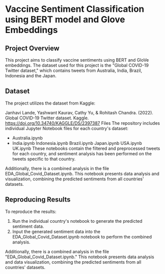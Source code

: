 # Vaccine Sentiment Classification using BERT model and Glove Embeddings 

## Project Overview
This project aims to classify vaccine sentiments using BERT and GloVe embeddings. The dataset used for this project is the "Global COVID-19 Twitter dataset," which contains tweets from Australia, India, Brazil, Indonesia and the Japan.

## Dataset
The project utilizes the dataset from Kaggle:

Janhavi Lande, Yashwant Kaurav, Cathy Yu, & Rohitash Chandra. (2022). Global COVID-19 Twitter dataset. Kaggle. https://doi.org/10.34740/KAGGLE/DS/2397387
Files
The repository includes individual Jupyter Notebook files for each country's dataset:

- Australia.ipynb
- India.ipynb
Indonesia.ipynb
Brazil.ipynb
Japan.ipynb
USA.ipynb
UK.ipynb
These notebooks contain the filtered and preprocessed tweets for each country, and sentiment analysis has been performed on the tweets specific to that country.

Additionally, there is a combined analysis in the file EDA_Global_Covid_Dataset.ipynb. This notebook presents data analysis and visualization, combining the predicted sentiments from all countries' datasets.

## Reproducing Results
To reproduce the results:

1. Run the individual country's notebook to generate the predicted sentiment data.
2. Input the generated sentiment data into the EDA_Global_Covid_Dataset.ipynb notebook to perform the combined analysis.



Additionally, there is a combined analysis in the file "EDA_Global_Covid_Dataset.ipynb." This notebook presents data analysis and data visualization, combining the predicted sentiments from all countries' datasets.

